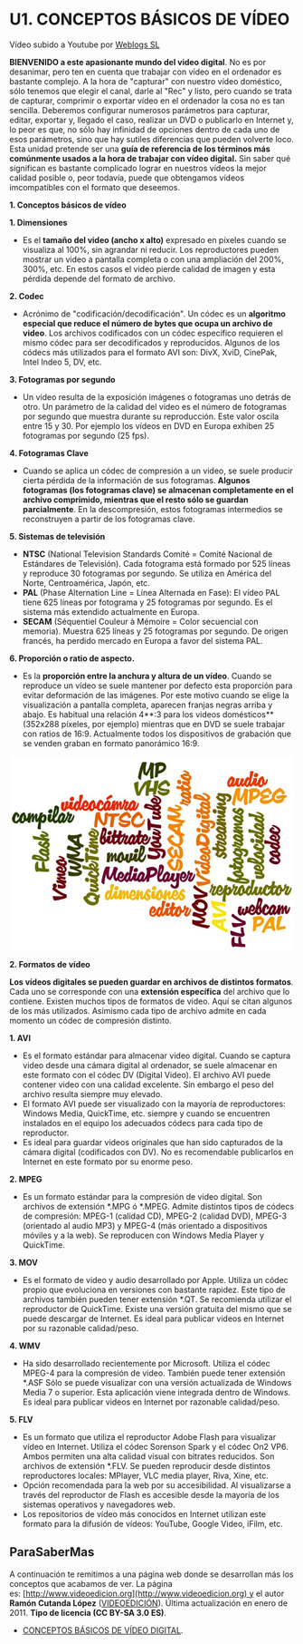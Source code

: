 # U1. CONCEPTOS BÁSICOS DE VÍDEO

Vídeo subido a Youtube por [Weblogs SL](http://www.weblogssl.com/)

**BIENVENIDO a este apasionante mundo del video digital**. No es por desanimar, pero ten en cuenta que trabajar con vídeo en el ordenador es bastante complejo. A la hora de "capturar" con nuestro vídeo doméstico, sólo tenemos que elegir el canal, darle al "Rec" y listo, pero cuando se trata de capturar, comprimir o exportar vídeo en el ordenador la cosa no es tan sencilla. Deberemos configurar numerosos parámetros para capturar, editar, exportar y, llegado el caso, realizar un DVD o publicarlo en Internet y, lo peor es que, no sólo hay infinidad de opciones dentro de cada uno de esos parámetros, sino que hay sutiles diferencias que pueden volverte loco.  
Esta unidad pretende ser una **guía de referencia de los términos más comúnmente usados a la hora de trabajar con vídeo digital.** Sin saber qué significan es bastante complicado lograr en nuestros vídeos la mejor calidad posible o, peor todavía, puede que obtengamos vídeos imcompatibles con el formato que deseemos.

**1\. Conceptos básicos de vídeo**

**1\. Dimensiones**

*   Es el **tamaño del video (ancho x alto)** expresado en píxeles cuando se visualiza al 100%, sin agrandar ni reducir. Los reproductores pueden mostrar un video a pantalla completa o con una ampliación del 200%, 300%, etc. En estos casos el video pierde calidad de imagen y esta pérdida depende del formato de archivo.

**2\. Codec**

*   Acrónimo de "codificación/decodificación". Un códec es un **algoritmo especial que reduce el número de bytes que ocupa un archivo de video**. Los archivos codificados con un códec específico requieren el mismo códec para ser decodificados y reproducidos. Algunos de los códecs más utilizados para el formato AVI son: DivX, XviD, CinePak, Intel Indeo 5, DV, etc.

**3\. Fotogramas por segundo**

*   Un video resulta de la exposición imágenes o fotogramas uno detrás de otro. Un parámetro de la calidad del video es el número de fotogramas por segundo que muestra durante su reproducción. Este valor oscila entre 15 y 30. Por ejemplo los vídeos en DVD en Europa exhiben 25 fotogramas por segundo (25 fps).

**4\. Fotogramas Clave**

*   Cuando se aplica un códec de compresión a un video, se suele producir cierta pérdida de la información de sus fotogramas. **Algunos fotogramas (los fotogramas clave) se almacenan completamente en el archivo comprimido, mientras que el resto sólo se guardan parcialmente**. En la descompresión, estos fotogramas intermedios se reconstruyen a partir de los fotogramas clave.

**5\. Sistemas de televisión**

*   **NTSC** (National Television Standards Comité = Comité Nacional de Estándares de Televisión). Cada fotograma está formado por 525 líneas y reproduce 30 fotogramas por segundo. Se utiliza en América del Norte, Centroamérica, Japón, etc.
*   **PAL** (Phase Alternation Line = Línea Alternada en Fase): El vídeo PAL tiene 625 líneas por fotograma y 25 fotogramas por segundo. Es el sistema más extendido actualmente en Europa.
*   **SECAM** (Séquentiel Couleur à Mémoire = Color secuencial con memoria). Muestra 625 líneas y 25 fotogramas por segundo. De origen francés, ha perdido mercado en Europa a favor del sistema PAL.

**6\. Proporción o ratio de aspecto.**

*   Es la **proporción entre la anchura y altura de un vídeo**. Cuando se reproduce un vídeo se suele mantener por defecto esta proporción para evitar deformación de las imágenes. Por este motivo cuando se elige la visualización a pantalla completa, aparecen franjas negras arriba y abajo. Es habitual una relación 4**:3 para los videos domésticos** (352x288 píxeles, por ejemplo) mientras que en DVD se suele trabajar con ratios de 16:9. Actualmente todos los dispositivos de grabación que se venden graban en formato panorámico 16:9.


![](img/nubes.jpg)


**2\. Formatos de vídeo**

**Los vídeos digitales se pueden guardar en archivos de distintos formatos**. Cada uno se corresponde con una **extensión específica** del archivo que lo contiene. Existen muchos tipos de formatos de video. Aquí se citan algunos de los más utilizados. Asimismo cada tipo de archivo admite en cada momento un códec de compresión distinto.

**1\. AVI**

*   Es el formato estándar para almacenar video digital. Cuando se captura video desde una cámara digital al ordenador, se suele almacenar en este formato con el códec DV (Digital Video). El archivo AVI puede contener video con una calidad excelente. Sin embargo el peso del archivo resulta siempre muy elevado.
*   El formato AVI puede ser visualizado con la mayoría de reproductores: Windows Media, QuickTime, etc. siempre y cuando se encuentren instalados en el equipo los adecuados códecs para cada tipo de reproductor.
*   Es ideal para guardar videos originales que han sido capturados de la cámara digital (codificados con DV). No es recomendable publicarlos en Internet en este formato por su enorme peso.

**2\. MPEG**

*   Es un formato estándar para la compresión de video digital. Son archivos de extensión *.MPG ó *.MPEG. Admite distintos tipos de códecs de compresión: MPEG-1 (calidad CD), MPEG-2 (calidad DVD), MPEG-3 (orientado al audio MP3) y MPEG-4 (más orientado a dispositivos móviles y a la web). Se reproducen con Windows Media Player y QuickTime.

**3\. MOV**

*   Es el formato de video y audio desarrollado por Apple. Utiliza un códec propio que evoluciona en versiones con bastante rapidez. Este tipo de archivos también pueden tener extensión *.QT. Se recomienda utilizar el reproductor de QuickTime. Existe una versión gratuita del mismo que se puede descargar de Internet. Es ideal para publicar videos en Internet por su razonable calidad/peso.

**4\. WMV**

*   Ha sido desarrollado recientemente por Microsoft. Utiliza el códec MPEG-4 para la compresión de video. También puede tener extensión *.ASF Sólo se puede visualizar con una versión actualizada de Windows Media 7 o superior. Esta aplicación viene integrada dentro de Windows. Es ideal para publicar videos en Internet por razonable calidad/peso.

**5\. FLV**

*   Es un formato que utiliza el reproductor Adobe Flash para visualizar vídeo en Internet. Utiliza el códec Sorenson Spark y el códec On2 VP6. Ambos permiten una alta calidad visual con bitrates reducidos. Son archivos de extensión *.FLV. Se pueden reproducir desde distintos reproductores locales: MPlayer, VLC media player, Riva, Xine, etc.
*   Opción recomendada para la web por su accesibilidad. Al visualizarse a través del reproductor de Flash es accesible desde la mayoría de los sistemas operativos y navegadores web.
*   Los repositorios de vídeo más conocidos en Internet utilizan este formato para la difusión de vídeos: YouTube, Google Video, iFilm, etc. 

## ParaSaberMas

A continuación te remitimos a una página web donde se desarrollan más los conceptos que acabamos de ver. La página es: [http://www.videoedicion.org](http://www.videoedicion.org) y el autor **Ramón Cutanda López** ([VIDEOEDICIÓN](http://www.videoedicion.org/foro/index.php?action=profile;u=43439)). Última actualización en enero de 2011. **Tipo de licencia (CC BY-SA 3.0 ES)**.

*   [CONCEPTOS BÁSICOS DE VÍDEO DIGITAL](http://www.videoedicion.org/documentacion/article/conceptos-basicos-de-video-digital).

